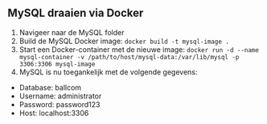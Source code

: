 ## MySQL draaien via Docker

1. Navigeer naar de MySQL folder
2. Build de MySQL Docker image: `docker build -t mysql-image .`
3. Start een Docker-container met de nieuwe image: `docker run -d --name mysql-container -v /path/to/host/mysql-data:/var/lib/mysql -p 3306:3306 mysql-image`
4. MySQL is nu toegankelijk met de volgende gegevens:

- Database: ballcom
- Username: administrator
- Password: password123
- Host: localhost:3306
